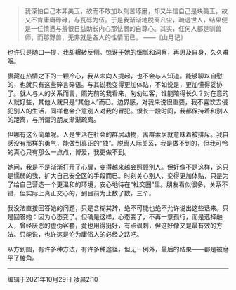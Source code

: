 > 我深怕自己本非美玉，故而不敢加以刻苦琢磨，却又半信自己是块美玉，故又不肯庸庸碌碌，与瓦砾为伍。于是我渐渐地脱离凡尘，疏远世人，结果便是一任愤懑与羞恨日益助长内心那怯弱的自尊心。其实，任何人都是驯兽师，而那野兽，无非就是各人的性情而已。
> ——《山月记》

也许只是随口一提，我却辗转反侧。惊讶于她的细腻和洞察，再思及自身，久久难眠。

裹藏在热情之下的一颗冷心，我从未向人提起，也不会与人知道。能够聊以自慰的，也就只有这些碎言碎语。与其说我变得更加体贴，不如说是，更加懂得妥协了。就人与人的关系而言，照先前的我看来，匆匆过客，谁能陪得长久？对在意的人就好些，其他人就只是“其他人”而已。边界感，对我来说很重要，我不喜欢去侵犯别人的生活，同样也会介意别人对我的冒犯。很长一段时间，我都保持着和别人的距离，与所谓的朋友渐渐疏离。

但哪有这么简单呢。人是生活在社会的群居动物，离群索居就意味着被排斥。我自感没有那样的勇气，能做到真正的“独”。脱离人际关系，我是做不到的，但我可怜的真心只有那么一点点，博爱，我更做不到。

她问，我是不是渐渐打开了心扉，变得越来越会照顾别人。但好像不是这样，这只是懦弱的我，扩大自己安全区的手段而已。时刻关心别人，变得更加体贴，只是为了给自己营造一个更温和的环境，安心地待在“社交圈”里。朋友看似很多，关系不错，但实际上真正交心的，到目前为止数了数，三个。

我没法直接回答她的问题，只是含糊其辞，绝不可能也绝不允许说出这些话来。只是回答她：因为心态变了。但确是这样，心态变了，不再一意孤行，而是选择融入，曾经厌恶的虚伪客套，竟也用得挺好，有点讽刺，但这好像又是最有效的方法。只能说，也许这是沦为庸俗人的必经之路吧。

从方到圆，有许多种方法，有许多种途径，但无一例外，最后的结果——都是被磨平了棱角。


---

编辑于2021年10月29日 凌晨2:10